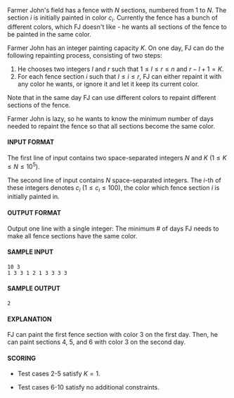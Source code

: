 Farmer John's field has a fence with $N$ sections, numbered from $1$ to $N$. The section $i$ is initially painted in color $c_i$. Currently the fence has a bunch of different colors, which FJ doesn't like - he wants all sections of the fence to be painted in the same color.

Farmer John has an integer painting capacity $K$. On one day, FJ can do the following repainting process, consisting of two steps:

1. He chooses two integers $l$ and $r$ such that $1 \leq l \leq r \leq n$ and $r-l+1=K$.
2. For each fence section $i$ such that $l \leq i \leq r$, FJ can either repaint it with any color he wants, or ignore it and let it keep its current color.

Note that in the same day FJ can use different colors to repaint different sections of the fence.

Farmer John is lazy, so he wants to know the minimum number of days needed to repaint the fence so that all sections become the same color.

#### INPUT FORMAT

The first line of input contains two space-separated integers $N$ and $K$ ($1 \leq K \leq N \leq 10^5$).

The second line of input contains $N$ space-separated integers. The $i$-th of these integers denotes $c_i$ ($1 \leq c_i \leq 100$), the color which fence section $i$ is initially painted in.

#### OUTPUT FORMAT

Output one line with a single integer: The minimum # of days FJ needs to make all fence sections have the same color.

#### SAMPLE INPUT
```text
10 3
1 3 3 1 2 1 3 3 3 3
```

#### SAMPLE OUTPUT
```text
2
```

#### EXPLANATION

FJ can paint the first fence section with color 3 on the first day. Then, he can paint sections 4, 5, and 6 with color 3 on the second day.

#### SCORING

* Test cases 2-5 satisfy $K=1$.

* Test cases 6-10 satisfy no additional constraints.